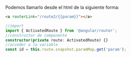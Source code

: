 Podemos llamarlo desde el html de la siguiente forma:

```html
<a routerLink="/route2/{{param}}"></a>
```


```typescript
//import 
import { ActivatedRoute } from '@angular/router';
//constructor de componente
constructor(private route: ActivatedRoute) {}
//acceder a la variable
const id = this.route.snapshot.paramMap.get('param');
```